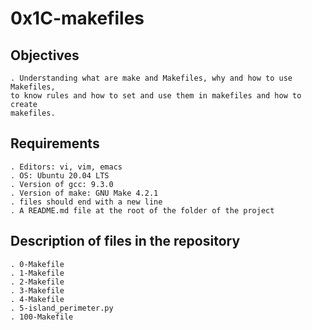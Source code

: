 # 0x1C-makefiles

## Objectives

    . Understanding what are make and Makefiles, why and how to use Makefiles,
    to know rules and how to set and use them in makefiles and how to create
    makefiles.

## Requirements

    . Editors: vi, vim, emacs
    . OS: Ubuntu 20.04 LTS
    . Version of gcc: 9.3.0
    . Version of make: GNU Make 4.2.1
    . files should end with a new line
    . A README.md file at the root of the folder of the project

## Description of files in the repository

    . 0-Makefile
    . 1-Makefile
    . 2-Makefile
    . 3-Makefile
    . 4-Makefile
    . 5-island_perimeter.py
    . 100-Makefile
